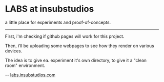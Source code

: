 LABS at insubstudios
====================

a little place for experiments and proof-of-concepts.

---

First, i'm checking if github pages will work for this project.

Then, i'll be uploading some webpages to see how they render on various devices.

The idea is to give ea. experiment it's own directory, to give it a "clean room" environment.


--
[labs.insubstudios.com](http://labs.insubstudios.com)